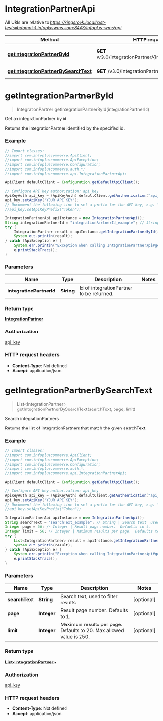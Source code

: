 # IntegrationPartnerApi

All URIs are relative to *https://kingsrook.localhost-testsubdomain1.infopluswms.com:8443/infoplus-wms/api*

Method | HTTP request | Description
------------- | ------------- | -------------
[**getIntegrationPartnerById**](IntegrationPartnerApi.md#getIntegrationPartnerById) | **GET** /v3.0/integrationPartner/{integrationPartnerId} | Get an integrationPartner by id
[**getIntegrationPartnerBySearchText**](IntegrationPartnerApi.md#getIntegrationPartnerBySearchText) | **GET** /v3.0/integrationPartner/search | Search integrationPartners


<a name="getIntegrationPartnerById"></a>
# **getIntegrationPartnerById**
> IntegrationPartner getIntegrationPartnerById(integrationPartnerId)

Get an integrationPartner by id

Returns the integrationPartner identified by the specified id.

### Example
```java
// Import classes:
//import com.infopluscommerce.ApiClient;
//import com.infopluscommerce.ApiException;
//import com.infopluscommerce.Configuration;
//import com.infopluscommerce.auth.*;
//import com.infopluscommerce.api.IntegrationPartnerApi;

ApiClient defaultClient = Configuration.getDefaultApiClient();

// Configure API key authorization: api_key
ApiKeyAuth api_key = (ApiKeyAuth) defaultClient.getAuthentication("api_key");
api_key.setApiKey("YOUR API KEY");
// Uncomment the following line to set a prefix for the API key, e.g. "Token" (defaults to null)
//api_key.setApiKeyPrefix("Token");

IntegrationPartnerApi apiInstance = new IntegrationPartnerApi();
String integrationPartnerId = "integrationPartnerId_example"; // String | Id of integrationPartner to be returned.
try {
    IntegrationPartner result = apiInstance.getIntegrationPartnerById(integrationPartnerId);
    System.out.println(result);
} catch (ApiException e) {
    System.err.println("Exception when calling IntegrationPartnerApi#getIntegrationPartnerById");
    e.printStackTrace();
}
```

### Parameters

Name | Type | Description  | Notes
------------- | ------------- | ------------- | -------------
 **integrationPartnerId** | **String**| Id of integrationPartner to be returned. |

### Return type

[**IntegrationPartner**](IntegrationPartner.md)

### Authorization

[api_key](../README.md#api_key)

### HTTP request headers

 - **Content-Type**: Not defined
 - **Accept**: application/json

<a name="getIntegrationPartnerBySearchText"></a>
# **getIntegrationPartnerBySearchText**
> List&lt;IntegrationPartner&gt; getIntegrationPartnerBySearchText(searchText, page, limit)

Search integrationPartners

Returns the list of integrationPartners that match the given searchText.

### Example
```java
// Import classes:
//import com.infopluscommerce.ApiClient;
//import com.infopluscommerce.ApiException;
//import com.infopluscommerce.Configuration;
//import com.infopluscommerce.auth.*;
//import com.infopluscommerce.api.IntegrationPartnerApi;

ApiClient defaultClient = Configuration.getDefaultApiClient();

// Configure API key authorization: api_key
ApiKeyAuth api_key = (ApiKeyAuth) defaultClient.getAuthentication("api_key");
api_key.setApiKey("YOUR API KEY");
// Uncomment the following line to set a prefix for the API key, e.g. "Token" (defaults to null)
//api_key.setApiKeyPrefix("Token");

IntegrationPartnerApi apiInstance = new IntegrationPartnerApi();
String searchText = "searchText_example"; // String | Search text, used to filter results.
Integer page = 56; // Integer | Result page number.  Defaults to 1.
Integer limit = 56; // Integer | Maximum results per page.  Defaults to 20.  Max allowed value is 250.
try {
    List<IntegrationPartner> result = apiInstance.getIntegrationPartnerBySearchText(searchText, page, limit);
    System.out.println(result);
} catch (ApiException e) {
    System.err.println("Exception when calling IntegrationPartnerApi#getIntegrationPartnerBySearchText");
    e.printStackTrace();
}
```

### Parameters

Name | Type | Description  | Notes
------------- | ------------- | ------------- | -------------
 **searchText** | **String**| Search text, used to filter results. | [optional]
 **page** | **Integer**| Result page number.  Defaults to 1. | [optional]
 **limit** | **Integer**| Maximum results per page.  Defaults to 20.  Max allowed value is 250. | [optional]

### Return type

[**List&lt;IntegrationPartner&gt;**](IntegrationPartner.md)

### Authorization

[api_key](../README.md#api_key)

### HTTP request headers

 - **Content-Type**: Not defined
 - **Accept**: application/json

